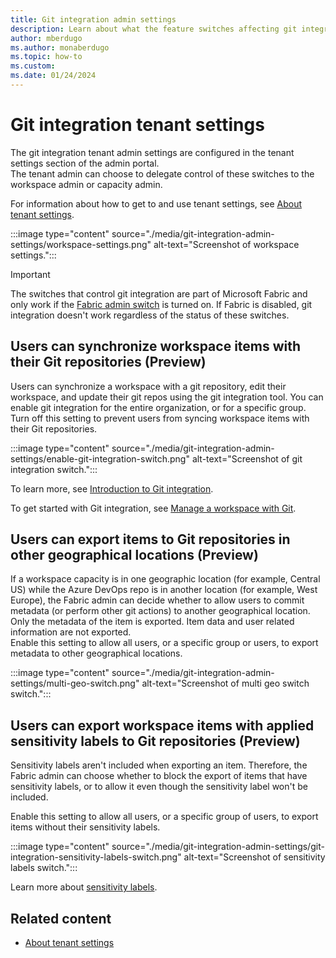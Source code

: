 ```yaml
---
title: Git integration admin settings
description: Learn about what the feature switches affecting git integration do and how to use them.
author: mberdugo
ms.author: monaberdugo
ms.topic: how-to
ms.custom:
ms.date: 01/24/2024
---
```


# Git integration tenant settings

The git integration tenant admin settings are configured in the tenant settings section of the admin portal.  
The tenant admin can choose to delegate control of these switches to the workspace admin or capacity admin.

For information about how to get to and use tenant settings, see [About tenant settings](tenant-settings-index.md).

:::image type="content" source="./media/git-integration-admin-settings/workspace-settings.png" alt-text="Screenshot of workspace settings.":::

> [!IMPORTANT]
> The switches that control git integration are part of Microsoft Fabric and only work if the [Fabric admin switch](fabric-switch.md) is turned on. If Fabric is disabled, git integration doesn't work regardless of the status of these switches.

## Users can synchronize workspace items with their Git repositories (Preview)

Users can synchronize a workspace with a git repository, edit their workspace, and update their git repos using the git integration tool. You can enable git integration for the entire organization, or for a specific group. Turn off this setting to prevent users from syncing workspace items with their Git repositories.

:::image type="content" source="./media/git-integration-admin-settings/enable-git-integration-switch.png" alt-text="Screenshot of git integration switch.":::

To learn more, see [Introduction to Git integration](../cicd/git-integration/intro-to-git-integration.md).

To get started with Git integration, see [Manage a workspace with Git](../cicd/git-integration/git-get-started.md).

## Users can export items to Git repositories in other geographical locations (Preview)

If a workspace capacity is in one geographic location (for example, Central US) while the Azure DevOps repo is in another location (for example, West Europe), the Fabric admin can decide whether to allow users to commit metadata (or perform other git actions) to another geographical location. Only the metadata of the item is exported. Item data and user related information are not exported.  
Enable this setting to allow all users, or a specific group or users, to export metadata to other geographical locations.

:::image type="content" source="./media/git-integration-admin-settings/multi-geo-switch.png" alt-text="Screenshot of multi geo switch switch.":::

## Users can export workspace items with applied sensitivity labels to Git repositories (Preview)

Sensitivity labels aren't included when exporting an item. Therefore, the Fabric admin can choose whether to block the export of items that have sensitivity labels, or to allow it even though the sensitivity label won't be included.

Enable this setting to allow all users, or a specific group of users, to export items without their sensitivity labels.

:::image type="content" source="./media/git-integration-admin-settings/git-integration-sensitivity-labels-switch.png" alt-text="Screenshot of sensitivity labels switch.":::

Learn more about [sensitivity labels](../get-started/apply-sensitivity-labels.md).

## Related content

- [About tenant settings](tenant-settings-index.md)